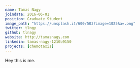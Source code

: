 ```yaml
---
name: Tamas Nagy
joindate: 2016-06-01
position: Graduate Student
image_path: "https://unsplash.it/600/503?image=1025&a=.png"
twitter: tlngy
github: tlnagy
website: http://tamasnagy.com
linkedin: tamas-nagy-1210b9150
projects: [chemotaxis]
---
```


Hey this is me.
